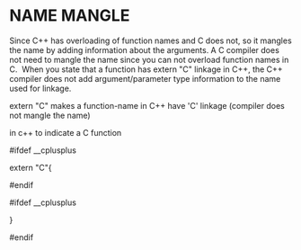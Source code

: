 # NAME MANGLE

Since C++ has overloading of function names and C does not, so it mangles the name by adding information about the arguments. A C compiler does not need to mangle the name since you can not overload function names in C. 
 When you state that a function has extern "C" linkage in C++,
the C++ compiler does not add argument/parameter type information to the name used for linkage.

extern "C" makes a function-name in C++ have 'C' linkage (compiler does not mangle the name)  


in c++ to indicate a C function

#ifdef __cplusplus

extern "C"{

#endif

#ifdef __cplusplus

}

#endif
